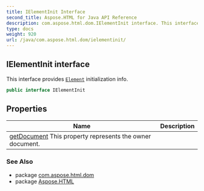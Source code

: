 ```yaml
---
title: IElementInit Interface
second_title: Aspose.HTML for Java API Reference
description: com.aspose.html.dom.IElementInit interface. This interface provides Element initialization info
type: docs
weight: 920
url: /java/com.aspose.html.dom/ielementinit/
---
```

## IElementInit interface

This interface provides [`Element`](../element/) initialization info.

```java
public interface IElementInit
```

## Properties

| Name | Description |
| --- | --- |
| [getDocument](../../com.aspose.html.dom/ielementinit/document/) This property represents the owner document. |

### See Also

* package [com.aspose.html.dom](../../com.aspose.html.dom/)
* package [Aspose.HTML](../../)
